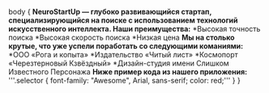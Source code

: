 body {
    **NeuroStartUp — глубоко развивающийся стартап, специализирующийся на поиске с использованием технологий искусственного интеллекта. Наши преимущества:** 
        *Высокая точность поиска 
        *Высокая скорость поиска *Низкая цена 
        **Мы на столько крутые, что уже успели поработать со следующими команиями:** 
        *ООО «Рога и копыта» 
        *Издательство «Читый лист» 
        *Космопорт «Черезтерновый Кзвёздный» 
        *Дизайн-студия имени Слишком Известного Персонажа 
        **Ниже пример кода из нашего приложения:** 
        '''.selector {
  font-family: "Awesome", Arial, sans-serif;
  color: red;'''
}
}
